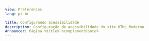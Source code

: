 ```yaml
---
view: Preferences
lang: pt-br

title: Configurando acessibilidade
description: Configuração de acessibilidade do site HTML Moderno
Announcer: Página %title% %complementRoute%
---
```

